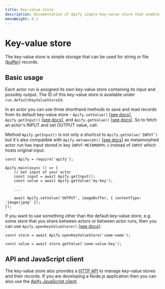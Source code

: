```yaml
---
title: Key-value store
description: Documentation of Apify simple key-value store that enables storage of Actor inputs and results.
menuWeight: 6.1
---
```


# [](#key-value-store)Key-value store

The key-value store is simple storage that can be used for string or file ([buffer](https://nodejs.org/api/buffer.html)) records.

## [](#basic-usage)Basic usage

Each actor run is assigned its own key-value store containing its input and possibly output. The ID of this key-value store is available under `run.defaultKeyValueStoreId`.

In an actor you can use three shorthand methods to save and read records from its default key-value store - `Apify.setValue()` [[see docs](https://sdk.apify.com/docs/api/apify#apifysetvaluekey-value-options)], `Apify.getInput()` [[see docs](https://sdk.apify.com/docs/api/apify#apifygetinput)], and `Apify.getValue()` [[see docs](https://sdk.apify.com/docs/api/apify#apifygetvaluekey)]. So to fetch an actor's INPUT and set OUTPUT value, call:

Method `Apify.getInput()` is not only a shortcut to `Apify.getValue('INPUT')` but it's also compatible with `Apify.metamorph()` [[see docs](https://docs.apify.com/actor/source-code#metamorph)] as metamorphed actor run has input stored in key `INPUT-METAMORPH-1` instead of `INPUT` which hosts original input.

    const Apify = require('apify');

    Apify.main(async () => {
        // Get input of your actor
        const input = await Apify.getInput();
        const value = await Apify.getValue('my-key');

        ...

        await Apify.setValue('OUTPUT', imageBuffer, { contentType: 'image/jpeg' });
    });

If you want to use something other than the default key-value store, e.g. some store that you share between actors or between actor runs, then you can use `Apify.openKeyValueStore()` [[see docs](https://sdk.apify.com/docs/api/apify#apifyopenkeyvaluestorestoreidorname-options)]:

    const store = await Apify.openKeyValueStore('some-name');

    const value = await store.getValue('some-value-key');

## [](#api-and-javascript-client)API and JavaScript client

The key-value store also provides a [HTTP API](https://docs.apify.com/api/v2#/reference/key-value-stores) to manage key-value stores and their records. If you are developing a Node.js application then you can also use the [Apify JavaScript client](https://docs.apify.com/api/apify-client-js/latest#ApifyClient-keyValueStores).

